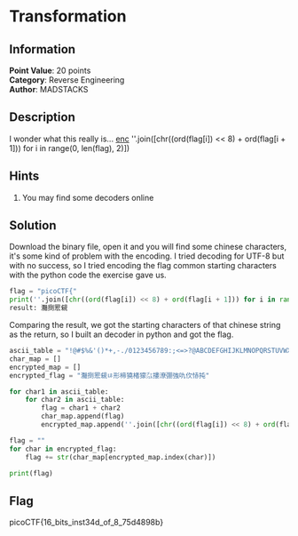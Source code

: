 # Transformation

## Information

**Point Value**: 20 points  
**Category**: Reverse Engineering  
**Author**: MADSTACKS

## Description

I wonder what this really is... [enc](./files/enc) ''.join([chr((ord(flag[i]) << 8) + ord(flag[i + 1])) for i in range(0, len(flag), 2)])

## Hints

1. You may find some decoders online

## Solution

Download the binary file, open it and you will find some chinese characters, it's some kind of problem with the encoding. I tried decoding for UTF-8 but with no success, so I tried encoding the flag common starting characters with the python code the exercise gave us.

```py
flag = "picoCTF{"
print(''.join([chr((ord(flag[i]) << 8) + ord(flag[i + 1])) for i in range(0, len(flag), 2)]))
result: 灩捯䍔䙻
```

Comparing the result, we got the starting characters of that chinese string as the return, so I built an decoder in python and got the flag.

```py
ascii_table = "!@#$%&'()*+,-./0123456789:;<=>?@ABCDEFGHIJKLMNOPQRSTUVWXYZabcdefghijklmnopqrstuvwxyz{|}~_"
char_map = []
encrypted_map = []
encrypted_flag = "灩捯䍔䙻ㄶ形楴獟楮獴㌴摟潦弸強㕤㐸㤸扽"

for char1 in ascii_table:
    for char2 in ascii_table:
        flag = char1 + char2
        char_map.append(flag)
        encrypted_map.append(''.join([chr((ord(flag[i]) << 8) + ord(flag[i + 1])) for i in range(0, len(flag), 2)]))

flag = ""
for char in encrypted_flag:
    flag += str(char_map[encrypted_map.index(char)])

print(flag)
```

## Flag

picoCTF{16_bits_inst34d_of_8_75d4898b}
